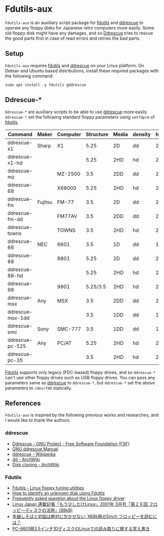# Fdutils-aux

`Fdutils-aux` is an auxiliary script package for [fdutils](https://fdutils.linux.lu/) and [ddrescue](http://www.gnu.org/software/ddrescue/ddrescue.html) to operate any floppy disks for Japanese  retro computers more easily. Some old floppy disk might have any damages, and so [Ddrescue](http://www.gnu.org/software/ddrescue/ddrescue.html) tries to rescue the good parts first in case of read errors and retries the bad parts.

## Setup

`Fdutils-aux` requires [fdutils](https://fdutils.linux.lu/) and [ddrescue](http://www.gnu.org/software/ddrescue/ddrescue.html) on your Linux platform. On Debian and Ubuntu based distributions, install these required packages with the following command:

```
sudo apt install -y fdutils gddrescue
```

<!-- 
`Fdutils-aux` is distributed as a snap package, you can install it with the dependency packages using the following command:

```
snap install fdutils-aux-jp --classic
```

However, snap adds the package name prefix into all `Fdutils-aux` commands to avoid conflicting with other snap packages. Therefore, you must add the package prefix name to execute the `Fdutils-aux` commands which are installed by snap as the following:

```
fdutils-aux-jp.ddrescue-x1
```
-->

## Ddrescue-*

`Ddrescue-*` are auxiliary scripts to be able to use [ddrescue](http://www.gnu.org/software/ddrescue/ddrescue.html) more easily. `ddrescue-*` set the following standard floppy parameters using `setfdprm` of [fdutils](https://fdutils.linux.lu/).

| Command          | Maker   | Computer | Structure | Media | density | head | cyl | sect | ssize | stretch |
|------------------|---------|----------|-----------|-------|---------|------|-----|------|-------|---------|
| ddrescue-x1      | Sharp   | X1       | 5.25      | 2D    | dd      | 2    | 40  | 16   | 256   | -       |
| ddrescue-x1-hd   |         |          | 5.25      | 2HD   | hd      | 2    | 77  | 16   | 256   | -       |
| ddrescue-mz      |         | MZ-2500  | 3.5       | 2DD   | dd      | 2    | 80  | 16   | 256   | -       |
| ddrescue-68      |         | X68000   | 5.25      | 2HD   | hd      | 2    | 77  | 8    | 1024  | -       |
| ddrescue-fm      | Fujitsu | FM-77    | 3.5       | 2D    | dd      | 2    | 40  | 16   | 256   | 1       |
| ddrescue-fm-dd   |         | FM77AV   | 3.5       | 2DD   | dd      | 2    | 80  | 16   | 256   | -       |
| ddrescue-towns   |         | TOWNS    | 3.5       | 2HD   | hd      | 2    | 77  | 8    | 1024  | -       |
| ddrescue-66      | NEC     | 6601     | 3.5       | 1D    | dd      | 1    | 35  | 16   | 256   | 1       |
| ddrescue-88      |         | 8801     | 5.25      | 2D    | dd      | 2    | 40  | 16   | 256   | -       |
| ddrescue-88-hd   |         |          | 5.25      | 2HD   | hd      | 2    | 80  | 26   | 256   | -       |
| ddrescue-98      |         | 9801     | 5.25/3.5  | 2HD   | hd      | 2    | 77  | 8    | 1024  | -       |
| ddrescue-msx     | Any     | MSX      | 3.5       | 2DD   | dd      | 2    | 80  | 9    | 512   | -       |
| ddrescue-msx-1dd |         |          | 3.5       | 1DD   | dd      | 1    | 80  | 9    | 512   | -       |
| ddrescue-smc     | Sony    | SMC-777  | 3.5       | 1DD   | dd      | 1    | 70  | 16   | 256   | -       |
| ddrescue-pc-525  | Any     | PC/AT    | 5.25      | 2HD   | hd      | 2    | 80  | 15   | 512   | -       |
| ddrescue-pc-35   |         |          | 3.5       | 2HD   | hd      | 2    | 80  | 18   | 512   | -       |

[Fdutils](https://fdutils.linux.lu/) supports only legacy (FDC-based) floppy drives, and so `ddrescue-*` can't use other floppy drives such as USB floppy drives.
You can pass any parameters same as [ddrescue](http://www.gnu.org/software/ddrescue/ddrescue.html) to `ddrescue-*`, but `ddrescue-*` set the above parameters to `/dev/fd0` statically.

## References

`Fdutils-aux` is inspired by the following previous works and researches, and I would like to thank the authors.

### ddrescue

- [Ddrescue - GNU Project - Free Software Foundation (FSF)](https://www.gnu.org/software/ddrescue/)
- [GNU ddrescue Manual](https://www.gnu.org/software/ddrescue/manual/ddrescue_manual.html)
- [ddrescue - Wikipedia](https://ja.wikipedia.org/wiki/Ddrescue)
- [dd - ArchWiki](https://wiki.archlinux.org/title/Dd)
- [Disk cloning - ArchWiki](https://wiki.archlinux.org/title/disk_cloning)

### Fdutils

- [Fdutils - Linux floppy tuning utilities](http://Fdutils.linux.lu)
- [How to identify an unknown disk using Fdutils](https://Fdutils.linux.lu/disk-id.html)
- [Frequently asked question about the Linux floppy driver](http://Fdutils.linux.lu/faq.html)
- [Linux Japan 連載記事「もう少しだけLinux」2001年 3月号「第２６回 フロッピーディスクの活用」(88kB)](http://ayapin-film.sakura.ne.jp/LJ/lj.html)
- [年越しそばと初詣は絶対に欠かせない: X68k用の5inch フロッピーを読むには？](https://moimoitei.blogspot.com/2006/04/read-5inch-floppy-x68k.html)
- [PC-6601用3.5インチ1DディスクのLinuxでの読み取りに関する覚え書き](http://000.la.coocan.jp/p6/disk.html)
